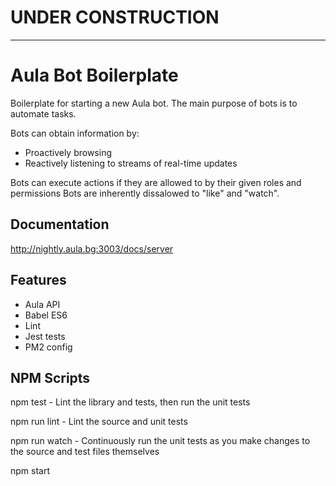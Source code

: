 # UNDER CONSTRUCTION

---

# Aula Bot Boilerplate
Boilerplate for starting a new Aula bot. The main purpose of bots is to automate tasks.

Bots can obtain information by:
- Proactively browsing
- Reactively listening to streams of real-time updates

Bots can execute actions if they are allowed to by their given roles and permissions
Bots are inherently dissalowed to "like" and "watch".

## Documentation
http://nightly.aula.bg:3003/docs/server

## Features
- Aula API
- Babel ES6
- Lint
- Jest tests
- PM2 config

## NPM Scripts

npm test - Lint the library and tests, then run the unit tests

npm run lint - Lint the source and unit tests

npm run watch - Continuously run the unit tests as you make changes to the source and test files themselves

npm start

